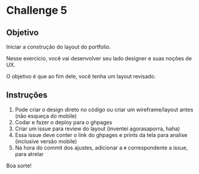 
# Challenge 5

## Objetivo

Iniciar a construção do layout do portfolio.

Nesse exercicio, você vai desenvolver seu lado designer e suas noções de UX.

O objetivo é que ao fim dele, você tenha um layout revisado.

## Instruções

1. Pode criar o design direto no código ou criar um wireframe/layout antes (não esqueça do mobile)
2. Codar e fazer o deploy para o ghpages
3. Criar um issue para review do layout (inventei agorasaporra, haha)
4. Essa issue deve conter o link do ghpages e prints da tela para analise (inclusive versão mobile)
5. Na hora do commit dos ajustes, adicionar a `#` correspondente a issue, para atrelar

Boa sorte!
